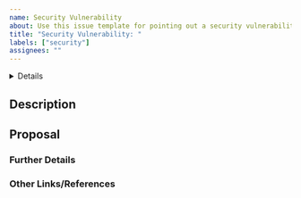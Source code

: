 ```yaml
---
name: Security Vulnerability
about: Use this issue template for pointing out a security vulnerability.
title: "Security Vulnerability: "
labels: ["security"]
assignees: ""
---
```


<details>
<!-- Fill out some basic information about your setup: -->

- Version: x.x.x

</details>

## Description

<!--
Describe the security vulnerability.
-->

## Proposal

<!--
If you already thought about how to resolve this vulnerability you can write them here.
-->

### Further Details

<!--
Provide any additional information, logs, or configurations that might help.
-->

### Other Links/References

<!-- E.g. related Github issues/MRs or external references -->
